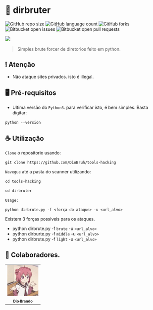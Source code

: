 
<h1 align="">🦑 dirbruter</h2>

![GitHub repo size](https://img.shields.io/github/repo-size/DioBruh/dirbruter?style=for-the-badge)
![GitHub language count](https://img.shields.io/github/languages/count/DioBruh/dirbruter?style=for-the-badge)
![GitHub forks](https://img.shields.io/github/forks/DioBruh/dirbruter?style=for-the-badge)
![Bitbucket open issues](https://img.shields.io/bitbucket/issues/DioBruh/dirbruter?style=for-the-badge)
![Bitbucket open pull requests](https://img.shields.io/bitbucket/pr-raw/DioBruh/dirbruter?style=for-the-badge)

<p align="">
  <img src="https://i.pinimg.com/originals/c8/3b/4d/c83b4df038332911aa1dbc32b5960700.jpg"width="250px">
</p>

> Simples brute forcer de diretorios feito em python.

## ❕ Atenção
* Não ataque sites privados. isto é illegal.

## 🖥️ Pré-requisitos
* Ultima versão do `Python3`.
para verificar isto, é bem simples. Basta digitar:

```powershell
python --version
```

## ☕ Utilização
`Clone` o repositorio usando:

```
git clone https://github.com/DioBruh/tools-hacking
```

`Navegue` até a pasta do scanner utilizando:

```
cd tools-hacking
```

```
cd dirbruter
```

`Usage:`

```
python dirbrute.py -f <força do ataque> -u <url_alvo>
```

Existem 3 forças possiveis para os ataques.
* python dirbrute.py -f `brute` -u `<url_alvo>`
* python dirburte.py -f `middle` -u `<url_alvo>`
* python dirbrute.py -f `light` -u `<url_alvo>`


## 🤝 Colaboradores.
<table>
    <td align="center">
      <a href="https://github.com/DioBruh/">
        <img src="https://github.com/OnlyFalopas/falopas-painel/blob/main/devs/87872423.jpg" width="100px;" alt="Foto do DIO"/><br>
        <sub>
          <b>Dio Brando</b>
        </sub>
      </a>
    </td>
  </tr>
</table>
